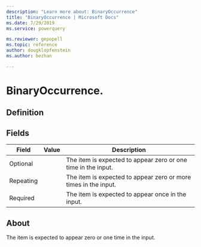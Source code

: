 ```yaml
---
description: "Learn more about: BinaryOccurrence"
title: "BinaryOccurrence | Microsoft Docs"
ms.date: 7/29/2019
ms.service: powerquery

ms.reviewer: gepopell
ms.topic: reference
author: dougklopfenstein
ms.author: bezhan

---
```

# BinaryOccurrence.

## Definition



## Fields

|Field|Value|Description|  
|------------|---|---------------|
|Optional | |The item is expected to appear zero or one time in the input.|
|Repeating| |The item is expected to appear zero or more times in the input.|
|Required| |The item is expected to appear once in the input.| 

## About 

The item is expected to appear zero or one time in the input.
